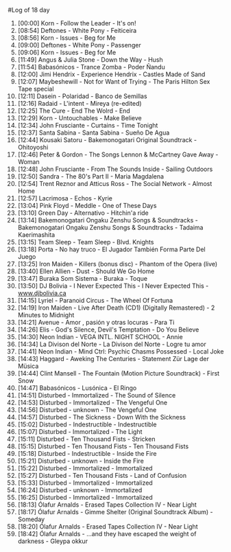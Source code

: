 #Log of 18 day

1. [00:00] Korn - Follow the Leader - It's on!
1. [08:54] Deftones - White Pony - Feiticeira
1. [08:56] Korn - Issues - Beg for Me
1. [09:00] Deftones - White Pony - Passenger
1. [09:06] Korn - Issues - Beg for Me
1. [11:49] Angus & Julia Stone - Down the Way - Hush
1. [11:54] Babasónicos - Trance Zomba - Poder Ñandu
1. [12:00] Jimi Hendrix - Experience Hendrix - Castles Made of Sand
1. [12:07] Maybeshewill - Not for Want of Trying - The Paris Hilton Sex Tape special
1. [12:11] Dasein - Polaridad - Banco de Semillas
1. [12:16] Radaid - L'intent - Mireya (re-edited)
1. [12:25] The Cure - End The Wolrd - End
1. [12:29] Korn - Untouchables - Make Believe
1. [12:34] John Frusciante - Curtains - Time Tonight
1. [12:37] Santa Sabina - Santa Sabina - Sueño De Agua
1. [12:44] Kousaki Satoru - Bakemonogatari Original Soundtrack - Ohitoyoshi
1. [12:46] Peter & Gordon - The Songs Lennon & McCartney Gave Away - Woman
1. [12:48] John Frusciante - From The Sounds Inside - Sailing Outdoors
1. [12:50] Sandra - The 80's Part II - Maria Magdalena
1. [12:54] Trent Reznor and Atticus Ross - The Social Network - Almost Home
1. [12:57] Lacrimosa - Echos - Kyrie
1. [13:04] Pink Floyd - Meddle - One of These Days
1. [13:10] Green Day - Alternativo - Hitchin'a ride
1. [13:14] Bakemonogatari Ongaku Zenshu Songs & Soundtracks - Bakemonogatari Ongaku Zenshu Songs & Soundtracks - Tadaima Kaerimashita
1. [13:15] Team Sleep - Team Sleep - Blvd. Knights
1. [13:18] Porta - No hay truco - El Jugador También Forma Parte Del Juego
1. [13:25] Iron Maiden - Killers (bonus disc) - Phantom of the Opera (live)
1. [13:40] Ellen Allien - Dust - Should We Go Home
1. [13:47] Buraka Som Sistema - Buraka - Toque
1. [13:50] DJ Bolivia - I Never Expected This - I Never Expected This - www.djbolivia.ca
1. [14:15] Lyriel - Paranoid Circus - The Wheel Of Fortuna
1. [14:19] Iron Maiden - Live After Death (CD1) (Digitally Remastered) - 2 Minutes to Midnight
1. [14:21] Avenue - Amor , pasión y otras locuras - Para Ti
1. [14:26] Elis - God's Silence, Devil's Temptation - Do You Believe
1. [14:30] Neon Indian - VEGA INTL. NIGHT SCHOOL - Annie
1. [14:34] La Divison del Norte - La Divison del Norte - Logre tu amor
1. [14:41] Neon Indian - Mind Ctrl: Psychic Chasms Possessed - Local Joke
1. [14:43] Haggard - Aweking The Centuries - Statement Zür Lage der Müsica
1. [14:44] Clint Mansell - The Fountain (Motion Picture Soundtrack) - First Snow
1. [14:47] Babasónicos - Lusónica - El Ringo
1. [14:51] Disturbed - Immortalized - The Sound of Silence
1. [14:53] Disturbed - Immortalized - The Vengeful One
1. [14:56] Disturbed - unknown - The Vengeful One
1. [14:57] Disturbed - The Sickness - Down With the Sickness
1. [15:02] Disturbed - Indestructible - Indestructible
1. [15:07] Disturbed - Immortalized - The Light
1. [15:11] Disturbed - Ten Thousand Fists - Stricken
1. [15:15] Disturbed - Ten Thousand Fists - Ten Thousand Fists
1. [15:18] Disturbed - Indestructible - Inside the Fire
1. [15:21] Disturbed - unknown - Inside the Fire
1. [15:22] Disturbed - Immortalized - Immortalized
1. [15:27] Disturbed - Ten Thousand Fists - Land of Confusion
1. [15:33] Disturbed - Immortalized - Immortalized
1. [16:24] Disturbed - unknown - Immortalized
1. [16:25] Disturbed - Immortalized - Immortalized
1. [18:13] Ólafur Arnalds - Erased Tapes Collection IV - Near Light
1. [18:17] Ólafur Arnalds - Gimme Shelter (Original Soundtrack Album) - Someday
1. [18:20] Ólafur Arnalds - Erased Tapes Collection IV - Near Light
1. [18:42] Ólafur Arnalds - ...and they have escaped the weight of darkness - Gleypa okkur
